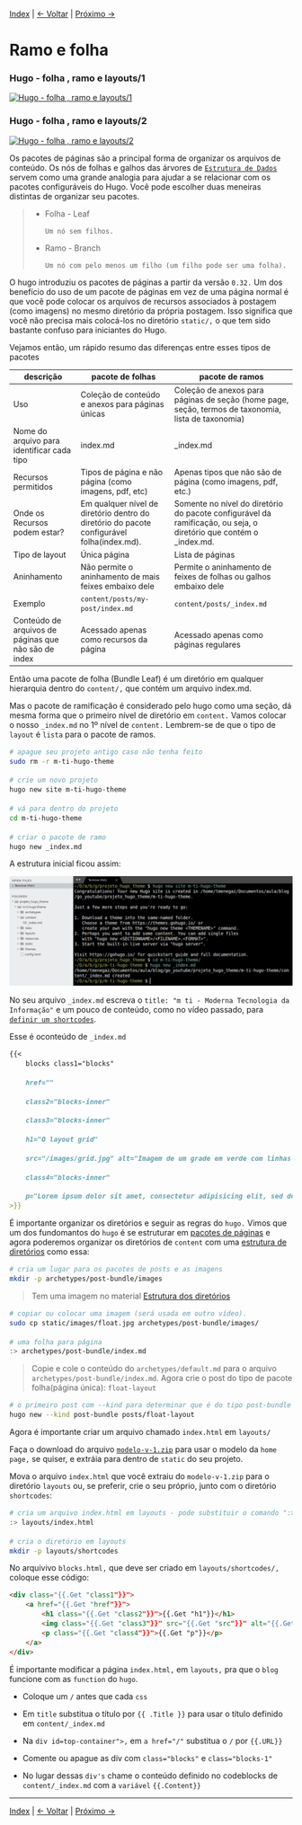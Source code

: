[Index](./README.md#publicações "index") | [<- Voltar](./estrutura-dos-diretorios.md#estrutura-dos-diretórios "Estrutura dos diretórios") | [Próximo ->](./404.md#ops-﹏ "Ops!")

# Ramo e folha

### Hugo - folha , ramo e layouts/1

[![Hugo - folha , ramo e layouts/1](http://i3.ytimg.com/vi/rWdilEzyODo/hqdefault.jpg "Hugo - folha , ramo e layouts/1")](https://youtu.be/rWdilEzyODo)

### Hugo - folha , ramo e layouts/2

[![Hugo - folha , ramo e layouts/2](http://i3.ytimg.com/vi/2TvjRkOvjXI/hqdefault.jpg "Hugo - folha , ramo e layouts/2")](https://youtu.be/2TvjRkOvjXI)

 Os pacotes de páginas são a principal forma de organizar os arquivos de conteúdo. Os nós de folhas e galhos das árvores de [```Estrutura de Dados```](https://en.wikipedia.org/wiki/Tree%5F(data%5Fstructure)) servem como uma grande analogia para ajudar a se relacionar com os pacotes configuráveis do ​​Hugo. Você pode escolher duas meneiras distintas de organizar seu pacotes.

> - Folha - Leaf
>
>       Um nó sem filhos.
>
> - Ramo - Branch
>       
>       Um nó com pelo menos um filho (um filho pode ser uma folha).

O hugo introduziu os pacotes de páginas a partir da versão ```0.32.``` Um dos benefício do uso de um pacote de páginas em vez de uma página normal é que você pode colocar os arquivos de recursos associados à postagem (como imagens) no mesmo diretório da própria postagem. Isso significa que você não precisa mais colocá-los no diretório ```static/,``` o que tem sido bastante confuso para iniciantes do Hugo.

Vejamos então, um rápido resumo das diferenças entre esses tipos de pacotes

descrição | pacote de folhas | pacote de ramos
----------|------------------|----------------
Uso | Coleção de conteúdo e anexos para páginas únicas | Coleção de anexos para páginas de seção (home page, seção, termos de taxonomia, lista de taxonomia)
Nome do arquivo para identificar cada tipo | index.md | _index.md
Recursos permitidos | Tipos de página e não página (como imagens, pdf, etc) | Apenas tipos que não são de página (como imagens, pdf, etc.)
Onde os Recursos podem estar? | Em qualquer nível de diretório dentro do diretório do pacote configurável folha(index.md). | Somente no nível do diretório do pacote configurável da ramificação, ou seja, o diretório que contém o _index.md.
Tipo de layout |  Única página | Lista de páginas
Aninhamento | Não permite o aninhamento de mais feixes embaixo dele | Permite o aninhamento de feixes de folhas ou galhos embaixo dele
Exemplo | ```content/posts/my-post/index.md``` | ```content/posts/_index.md```
Conteúdo de arquivos de páginas que não são de index | Acessado apenas como recursos da página | Acessado apenas como páginas regulares

Então uma pacote de folha (Bundle Leaf) é um diretório em qualquer hierarquia dentro do ```content/,``` que contém um arquivo index.md.

Mas o pacote de ramificação é considerado pelo hugo como uma seção, dá mesma forma que o primeiro nível de diretório em ```content.``` Vamos colocar o nosso ```_index.md``` no 1º nível de ```content.``` Lembrem-se de que o tipo de ```layout``` é ```lista``` para o pacote de ramos.

```bash
# apague seu projeto antigo caso não tenha feito
sudo rm -r m-ti-hugo-theme

# crie um novo projeto
hugo new site m-ti-hugo-theme

# vá para dentro do projeto
cd m-ti-hugo-theme

# criar o pacote de ramo
hugo new _index.md
```

A estrutura inicial ficou assim:

![Estrutura básica](./imagens/estrutura.png 'Estrutura básica gerada pelo comando "hugo new site m-ti-hugo-theme" e pacote de ramos com o comando "hugo new _index.md"')

No seu arquivo ```_index.md``` escreva o ```title: "m ti - Moderna Tecnologia da Informação"``` e um pouco de conteúdo, como no vídeo passado, para [```definir um shortcodes```](./estrutura-dos-diretorios.md#layouts "Estrutura dos diretórios - layouts").

Esse é oconteúdo de ```_index.md```

```md
{{< 
    blocks class1="blocks"
    
    href=""
        
    class2="blocks-inner"
        
    class3="blocks-inner"
        
    h1="O layout grid"

    src="/images/grid.jpg" alt="Imagem de um grade em verde com linhas brancas onde está escrito: css grid layout"

    class4="blocks-inner"

    p="Lorem ipsum dolor sit amet, consectetur adipisicing elit, sed do eiusmod tempor incididunt ut labore et dolore magna aliqua. Ut enim ad minim veniam, quis nostrud exercitation ullamco laboris nisi ut aliquip ex ea commodo consequat."
>}}
```

É importante organizar os diretórios e seguir as regras do ```hugo.``` Vimos que um dos fundomantos do ```hugo``` é se estruturar em [pacotes de páginas](./ramo-e-folha.md#ramo-e-folha) e agora poderemos organizar os diretórios de ```content``` com uma [estrutura de diretórios](./estrutura-dos-diretorios.md#estrutura-dos-diretórios "Estrutura dos diretórios") como essa:


```bash
# cria um lugar para os pacotes de posts e as imagens
mkdir -p archetypes/post-bundle/images
```

> Tem uma imagem no material [Estrutura dos diretórios](./estrutura-dos-diretorios.md#archetypes "Estrutura dos diretórios")

```bash
# copiar ou colocar uma imagem (será usada em outro vídeo).
sudo cp static/images/float.jpg archetypes/post-bundle/images/

# uma folha para página
:> archetypes/post-bundle/index.md
```

>Copie e cole o conteúdo do ```archetypes/default.md``` para o arquivo ```archetypes/post-bundle/index.md```.
> Agora crie o post do tipo de pacote folha(página única): ```float-layout``` 

```bash
# o primeiro post com --kind para determinar que é do tipo post-bundle na seção post-bundle
hugo new --kind post-bundle posts/float-layout
```

Agora é importante criar um arquivo chamado ```index.html``` em ```layouts/```

Faça o download do arquivo [```modelo-v-1.zip```](./scripts/modelo-v-1.zip) para usar o modelo da ```home page,``` se quiser, e extráia para dentro de ```static``` do seu projeto.

Mova o arquivo ```index.html``` que você extraiu do ```modelo-v-1.zip``` para o diretório ```layouts``` ou, se preferir, crie o seu próprio, junto com o diretório ```shortcodes```:

```bash
# cria um arquivo index.html em layouts - pode substituir o comando ":>" por "touch" caso esteja no bash.
:> layouts/index.html

# cria o diretório em layouts
mkdir -p layouts/shortcodes

```

No arquivivo ```blocks.html,``` que deve ser criado em ```layouts/shortcodes/,```
coloque esse código:

```html
<div class="{{.Get "class1"}}">
    <a href="{{.Get "href"}}">
        <h1 class="{{.Get "class2"}}">{{.Get "h1"}}</h1>
        <img class="{{.Get "class3"}}" src="{{.Get "src"}}" alt="{{.Get "alt"}}">
        <p class="{{.Get "class4"}}">{{.Get "p"}}</p>
    </a>
</div>
```

É importante modificar a página ```index.html,``` em ```layouts,``` pra que o ```blog``` funcione com as ```function```  do ```hugo```.

- Coloque um ```/``` antes que  cada ```css```

- Em ```title``` substitua o título por ```{{ .Title }}``` para usar o título definido em ```content/_index.md```

- Na ```div id=top-container">,``` em ```a href="/"``` substitua o  ```/``` por ```{{.URL}}``` 

- Comente ou apague as div com ```class="blocks"``` e  ```class="blocks-1"```

- No  lugar dessas ```div's``` chame o conteúdo definido no codeblocks de ```content/_index.md``` com a ```variável``` ```{{.Content}}```

---

[Index](./README.md#publicações "index") | [<- Voltar](./estrutura-dos-diretorios.md#estrutura-dos-diretórios "Estrutura dos diretórios") | [Próximo ->](./404.md#ops-﹏ "Ops!")